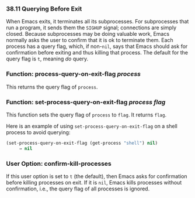 

### 38.11 Querying Before Exit

When Emacs exits, it terminates all its subprocesses. For subprocesses that run a program, it sends them the `SIGHUP` signal; connections are simply closed. Because subprocesses may be doing valuable work, Emacs normally asks the user to confirm that it is ok to terminate them. Each process has a query flag, which, if non-`nil`, says that Emacs should ask for confirmation before exiting and thus killing that process. The default for the query flag is `t`, meaning *do* query.

### Function: **process-query-on-exit-flag** *process*

This returns the query flag of `process`.

### Function: **set-process-query-on-exit-flag** *process flag*

This function sets the query flag of `process` to `flag`. It returns `flag`.

Here is an example of using `set-process-query-on-exit-flag` on a shell process to avoid querying:

```lisp
(set-process-query-on-exit-flag (get-process "shell") nil)
     ⇒ nil
```

### User Option: **confirm-kill-processes**

If this user option is set to `t` (the default), then Emacs asks for confirmation before killing processes on exit. If it is `nil`, Emacs kills processes without confirmation, i.e., the query flag of all processes is ignored.
